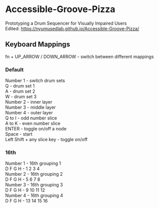 # Accessible-Groove-Pizza
Prototyping a Drum Sequencer for Visually Impaired Users  <br>
Edited: https://nyumusedlab.github.io/Accessible-Groove-Pizza/

## Keyboard Mappings
fn + UP_ARROW / DOWN_ARROW - switch between different mappings

### Default
Number 1 - switch drum sets<br>
			Q - drum set 1<br>
			A - drum set 2<br>
			W - drum set 3<br>
Number 2 - inner layer<br>
Number 3 - middle layer<br>
Number 4 - outer layer<br>
			Q to I - odd number slice<br>
			A to K - even number slice<br>
ENTER - toggle on/off a node<br>
Space - start<br>
Left Shift + any slice key - toggle on/off<br>

### 16th
Number 1 - 16th grouping 1<br>
			D F G H - 1 2 3 4<br>
Number 2 - 16th grouping 2<br>
			D F G H - 5 6 7 8<br>
Number 3 - 16th grouping 3<br>
			D F G H - 9 10 11 12<br>
Number 4 - 16th grouping 4<br>
			D F G H - 13 14 15 16<br>